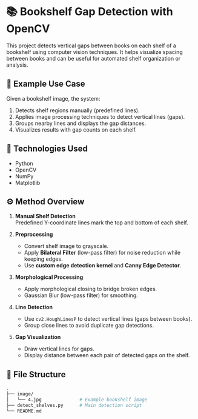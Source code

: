 # 📚 Bookshelf Gap Detection with OpenCV

This project detects vertical gaps between books on each shelf of a bookshelf using computer vision techniques. It helps visualize spacing between books and can be useful for automated shelf organization or analysis.

## 📸 Example Use Case

Given a bookshelf image, the system:
1. Detects shelf regions manually (predefined lines).
2. Applies image processing techniques to detect vertical lines (gaps).
3. Groups nearby lines and displays the gap distances.
4. Visualizes results with gap counts on each shelf.

## 🧰 Technologies Used

- Python
- OpenCV
- NumPy
- Matplotlib

## ⚙️ Method Overview

1. **Manual Shelf Detection**  
   Predefined Y-coordinate lines mark the top and bottom of each shelf.

2. **Preprocessing**
   - Convert shelf image to grayscale.
   - Apply **Bilateral Filter** (low-pass filter) for noise reduction while keeping edges.
   - Use **custom edge detection kernel** and **Canny Edge Detector**.

3. **Morphological Processing**
   - Apply morphological closing to bridge broken edges.
   - Gaussian Blur (low-pass filter) for smoothing.

4. **Line Detection**
   - Use `cv2.HoughLinesP` to detect vertical lines (gaps between books).
   - Group close lines to avoid duplicate gap detections.

5. **Gap Visualization**
   - Draw vertical lines for gaps.
   - Display distance between each pair of detected gaps on the shelf.

## 📂 File Structure

```bash
.
├── image/
│   └── 4.jpg              # Example bookshelf image
├── detect_shelves.py      # Main detection script
└── README.md
